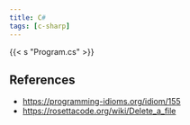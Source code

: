 ```yaml
---
title: C#
tags: [c-sharp]
---
```


{{< s "Program.cs" >}}

## References

- <https://programming-idioms.org/idiom/155>
- <https://rosettacode.org/wiki/Delete_a_file>
